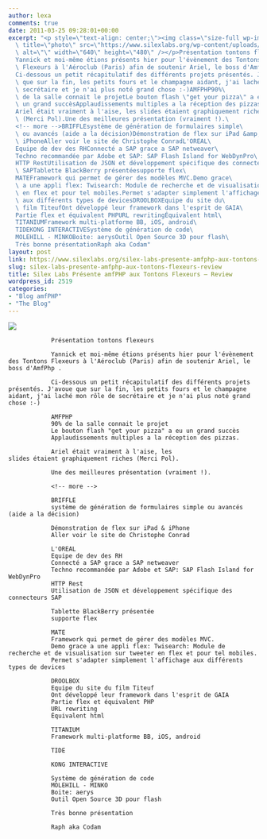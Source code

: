 ```yaml
---
author: lexa
comments: true
date: 2011-03-25 09:28:01+00:00
excerpt: "<p style=\"text-align: center;\"><img class=\"size-full wp-image-2520 aligncenter\"\
  \ title=\"photo\" src=\"https://www.silexlabs.org/wp-content/uploads/2011/03/photo.jpg\"\
  \ alt=\"\" width=\"640\" height=\"480\" /></p>Présentation tontons flexeurs\
  Yannick et moi-même étions présents hier pour l'évènement des Tontons\
  \ Flexeurs à l'Aéroclub (Paris) afin de soutenir Ariel, le boss d'AmfPhp .\
  Ci-dessous un petit récapitulatif des différents projets présentés. J'avoue\
  \ que sur la fin, les petits fours et le champagne aidant, j'ai laché mon rôle de\
  \ secrétaire et je n'ai plus noté grand chose :-)AMFPHP90%\
  \ de la salle connait le projetLe bouton flash \"get your pizza\" a eu\
  \ un grand succèsApplaudissements multiples a la réception des pizzas.\
  Ariel était vraiment à l'aise, les slides étaient graphiquement riches\
  \ (Merci Pol).Une des meilleures présentation (vraiment !).\
  <!-- more -->BRIFFLEsystème de génération de formulaires simple\
  \ ou avancés (aide a la décision)Démonstration de flex sur iPad &amp;\
  \ iPhoneAller voir le site de Christophe ConradL'OREAL\
  Equipe de dev des RHConnecté a SAP grace a SAP netweaver\
  Techno recommandée par Adobe et SAP: SAP Flash Island for WebDynPro\
  HTTP RestUtilisation de JSON et développement spécifique des connecteurs\
  \ SAPTablette BlackBerry présentéesupporte flex\
  MATEFramework qui permet de gérer des modèles MVC.Demo grace\
  \ a une appli flex: Twisearch: Module de recherche et de visualisation sur tweeter\
  \ en flex et pour tel mobiles.Permet s'adapter simplement l'affichage\
  \ aux différents types de devicesDROOLBOXEquipe du site du\
  \ film TiteufOnt développé leur framework dans l'esprit de GAIA\
  Partie flex et équivalent PHPURL rewritingÉquivalent html\
  TITANIUMFramework multi-platforme BB, iOS, android\
  TIDEKONG INTERACTIVESystème de génération de code\
  MOLEHILL - MINKOBoite: aerysOutil Open Source 3D pour flash\
  Très bonne présentationRaph aka Codam"
layout: post
link: https://www.silexlabs.org/silex-labs-presente-amfphp-aux-tontons-flexeurs-review/
slug: silex-labs-presente-amfphp-aux-tontons-flexeurs-review
title: Silex Labs Présente amfPHP aux Tontons Flexeurs – Review
wordpress_id: 2519
categories:
- "Blog amfPHP"
- "The Blog"
---
```


![](https://www.silexlabs.org/wp-content/uploads/2011/03/photo.jpg)


				Présentation tontons flexeurs

				Yannick et moi-même étions présents hier pour l'évènement des Tontons Flexeurs à l'Aéroclub (Paris) afin de soutenir Ariel, le boss d'AmfPhp .

				Ci-dessous un petit récapitulatif des différents projets présentés. J'avoue que sur la fin, les petits fours et le champagne aidant, j'ai laché mon rôle de secrétaire et je n'ai plus noté grand chose :-)

				AMFPHP
				90% de la salle connait le projet
				Le bouton flash "get your pizza" a eu un grand succès
				Applaudissements multiples a la réception des pizzas.

				Ariel était vraiment à l'aise, les slides étaient graphiquement riches (Merci Pol).

				Une des meilleures présentation (vraiment !).

				<!-- more -->

				BRIFFLE
				système de génération de formulaires simple ou avancés (aide a la décision)

				Démonstration de flex sur iPad & iPhone
				Aller voir le site de Christophe Conrad

				L'OREAL
				Equipe de dev des RH
				Connecté a SAP grace a SAP netweaver
				Techno recommandée par Adobe et SAP: SAP Flash Island for WebDynPro
				HTTP Rest
				Utilisation de JSON et développement spécifique des connecteurs SAP

				Tablette BlackBerry présentée
				supporte flex

				MATE
				Framework qui permet de gérer des modèles MVC.
				Demo grace a une appli flex: Twisearch: Module de recherche et de visualisation sur tweeter en flex et pour tel mobiles.
				Permet s'adapter simplement l'affichage aux différents types de devices

				DROOLBOX
				Equipe du site du film Titeuf
				Ont développé leur framework dans l'esprit de GAIA
				Partie flex et équivalent PHP
				URL rewriting
				Équivalent html

				TITANIUM
				Framework multi-platforme BB, iOS, android

				TIDE

				KONG INTERACTIVE

				Système de génération de code
				MOLEHILL - MINKO
				Boite: aerys
				Outil Open Source 3D pour flash

				Très bonne présentation

				Raph aka Codam

